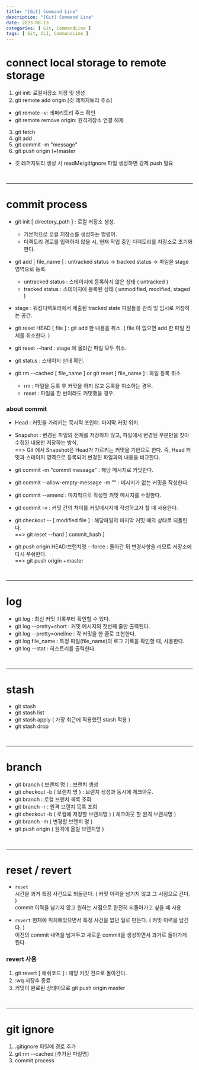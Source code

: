 ```yaml
---
title: "[Git] Command Line"
description: "[Git] Command Line"
date: 2023-08-13
categories: [ Git, CommandLine ]
tags: [ Git, CLI, CommandLine ]
---
```


# connect local storage to remote storage

1. git init: 로컬저장소 지정 및 생성
2. git remote add origin [깃 레퍼지토리 주소]
  - git remote -v: 레퍼리토리 주소 확인   
  - git remote remove origin: 원격저장소 연결 해제
3. git fetch
4. git add .
5. git commit -m "message" 
6. git push origin (+)master
  - 깃 레퍼지토리 생성 시 readMe/gitIgnore 파일 생성하면 강제 push 필요

<br/>
<hr>

# commit process

* git init [ directory_path ] : 로컬 저장소 생성.   
  - 기본적으로 로컬 저장소를 생성하는 명령어.   
  - 디렉토리 경로를 입력하지 않을 시, 현재 작업 중인 디렉토리를 저장소로 초기화한다.     
  
* git add [ file_name ] : untracked status -&gt; tracked status -&gt; 파일을 stage 영역으로 등록.  
  - untracked status : 스테이지에 등록하지 않은 상태 ( untracked )  
  - tracked status : 스테이지에 등록된 상태 ( unmodified, modified, staged )  
* stage : 워킹디렉토리에서 제출된 tracked state 파일들을 관리 및 임시로 저장하는 공간.  
  
* git reset HEAD [ file ] : git add 한 내용을 취소. ( file 이 없으면 add 한 파일 전체를 취소한다. )  
* git reset --hard : stage 에 올라간 파일 모두 취소.   
  
* git status : 스테이지 상태 확인.  
  
* git rm --cached [ file_name ] or git reset [ file_name ] : 파일 등록 취소  
  - rm : 파일을 등록 후 커밋을 하지 않고 등록을 취소하는 경우.  
  - reset : 파일을 한 번이라도 커밋했을 경우.   

### about commit

* Head : 커밋을 가리키는 묵시적 포인터. 마지막 커밋 위치.   
* Snapshot : 변경된 파일의 전체를 저장하지 않고, 파일에서 변경된 부분만을 찾아 수정된 내용만 저장하는 방식.   
==&gt; Git 에서 Snapshot은 Head가 가르키는 커밋을 기반으로 한다. 즉, Head 커밋과 스테이지 영역으로 등록되어 변경된 파일과의 내용을 비교한다.  
  
* git commit -m "commit message" : 해당 메시지로 커밋한다.  
* git commit --allow-empty-message -m "" : 메시지가 없는 커밋을 작성한다.  
* git commit --amend : 마지막으로 작성한 커밋 메시지를 수정한다.  
* git commit -v : 커밋 간의 차이를 커밋메시지에 작성하고자 할 때 사용한다.  
* git checkout -- [ modified file ] : 해당파일의 마지막 커밋 때의 상태로 되돌린다.  
  ==&gt; git reset --hard [ commit_hash ]  
* git push origin HEAD:브랜치명 --force : 돌아간 뒤 변경사항을 리모트 저장소에 다시 푸쉬한다.  
  ==&gt; git push origin +master  

<br/>
<hr>

# log

* git log : 최신 커밋 기록부터 확인할 수 있다. 
* git log --pretty=short : 커밋 메시지의 첫번째 줄만 출력된다. 
* git log --pretty=oneline : 각 커밋을 한 줄로 표현한다.
* git log file_name : 특정 파일(file_name)의 로그 기록을 확인할 때, 사용한다.  
* git log --stat : 히스토리를 출력한다. 

<br/>
<hr>

# stash

* git stash
* git stash list
* git stash apply ( 가장 최근에 적용했던 stash 적용 )
* git stash drop 

<br/>
<hr>

# branch

* git branch ( 브랜치 명 ) : 브랜치 생성
* git checkout -b ( 브랜치 명 ) : 브랜치 생성과 동시에 체크아웃.
* git branch : 로컬 브랜치 목록 조회
* git branch -r : 원격 브랜치 목록 조회
* git checkout -b ( 로컬에 저장할 브랜치명 ) ( 체크아웃 할 원격 브랜치명 )
* git branch -m ( 변경할 브랜치 명 )
* git push origin ( 원격에 올릴 브랜치명 )

<br/>
<hr>

# reset / revert

- ```reset```  
  시간을 과거 특정 사건으로 되돌린다. ( 커밋 이력을 남기지 않고 그 시점으로 간다. )  
  commit 이력을 남기지 않고 원하는 시점으로 완전히 되돌아가고 싶을 때 사용  
  
- ```revert```
  현재에 위치해있으면서 특정 사건을 없던 일로 만든다. ( 커밋 이력을 남긴다. )  
  이전의 commit 내역을 남겨두고 새로운 commit을 생성하면서 과거로 돌아가게 된다.  

### revert 사용

1. git revert [ 해쉬코드 ] : 해당 커밋 전으로 돌아간다.   
2. :wq 저장후 종료  
3. 커밋이 완료된 상태이므로 git push origin master

<br/>
<hr>

# git ignore

1. .gitignore 파일에 경로 추가
2. git rm --cached [추가된 파일명]
3. commit process
